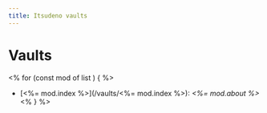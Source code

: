 ```yaml
---
title: Itsudeno vaults
---
```


# Vaults

<% for (const mod of list ) { %>
* [<%= mod.index %>](/vaults/<%= mod.index %>): *<%= mod.about %>*
<% } %>